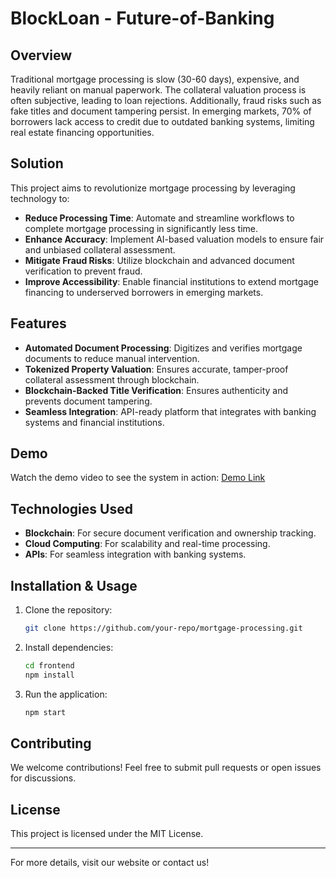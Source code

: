 # BlockLoan - Future-of-Banking 

## Overview
Traditional mortgage processing is slow (30-60 days), expensive, and heavily reliant on manual paperwork. The collateral valuation process is often subjective, leading to loan rejections. Additionally, fraud risks such as fake titles and document tampering persist. In emerging markets, 70% of borrowers lack access to credit due to outdated banking systems, limiting real estate financing opportunities.

## Solution
This project aims to revolutionize mortgage processing by leveraging technology to:
- **Reduce Processing Time**: Automate and streamline workflows to complete mortgage processing in significantly less time.
- **Enhance Accuracy**: Implement AI-based valuation models to ensure fair and unbiased collateral assessment.
- **Mitigate Fraud Risks**: Utilize blockchain and advanced document verification to prevent fraud.
- **Improve Accessibility**: Enable financial institutions to extend mortgage financing to underserved borrowers in emerging markets.

## Features
- **Automated Document Processing**: Digitizes and verifies mortgage documents to reduce manual intervention.
- **Tokenized Property Valuation**: Ensures accurate, tamper-proof collateral assessment through blockchain.
- **Blockchain-Backed Title Verification**: Ensures authenticity and prevents document tampering.
- **Seamless Integration**: API-ready platform that integrates with banking systems and financial institutions.

## Demo
Watch the demo video to see the system in action: [Demo Link](https://youtu.be/us4vxPs8XoI)

## Technologies Used
- **Blockchain**: For secure document verification and ownership tracking.
- **Cloud Computing**: For scalability and real-time processing.
- **APIs**: For seamless integration with banking systems.

## Installation & Usage
1. Clone the repository:
   ```sh
   git clone https://github.com/your-repo/mortgage-processing.git
   ```
2. Install dependencies:
   ```sh
   cd frontend
   npm install
   ```
3. Run the application:
   ```sh
   npm start
   ```

## Contributing
We welcome contributions! Feel free to submit pull requests or open issues for discussions.

## License
This project is licensed under the MIT License.

---
For more details, visit our website or contact us!



